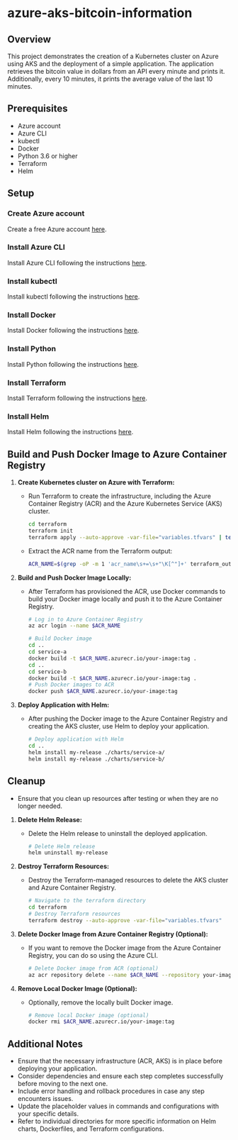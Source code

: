 # azure-aks-bitcoin-information

## Overview
This project demonstrates the creation of a Kubernetes cluster on Azure using AKS and the deployment of a simple application. The application retrieves the bitcoin value in dollars from an API every minute and prints it. Additionally, every 10 minutes, it prints the average value of the last 10 minutes.

## Prerequisites
- Azure account
- Azure CLI
- kubectl
- Docker
- Python 3.6 or higher
- Terraform
- Helm

## Setup
### Create Azure account
Create a free Azure account [here](https://azure.microsoft.com/en-us/free/).

### Install Azure CLI
Install Azure CLI following the instructions [here](https://docs.microsoft.com/en-us/cli/azure/install-azure-cli?view=azure-cli-latest).

### Install kubectl
Install kubectl following the instructions [here](https://kubernetes.io/docs/tasks/tools/install-kubectl/).

### Install Docker
Install Docker following the instructions [here](https://docs.docker.com/install/).

### Install Python
Install Python following the instructions [here](https://www.python.org/downloads/).

### Install Terraform
Install Terraform following the instructions [here](https://learn.hashicorp.com/terraform/getting-started/install.html).

### Install Helm
Install Helm following the instructions [here](https://helm.sh/docs/intro/install/).

## Build and Push Docker Image to Azure Container Registry
1. **Create Kubernetes cluster on Azure with Terraform:**
   - Run Terraform to create the infrastructure, including the Azure Container Registry (ACR) and the Azure Kubernetes Service (AKS) cluster.
     ```bash
     cd terraform
     terraform init
     terraform apply --auto-approve -var-file="variables.tfvars" | tee terraform_output.txt
     ```
   - Extract the ACR name from the Terraform output:
     ```bash
     ACR_NAME=$(grep -oP -m 1 'acr_name\s+=\s+"\K[^"]+' terraform_output.txt)
     ```

2. **Build and Push Docker Image Locally:**
   - After Terraform has provisioned the ACR, use Docker commands to build your Docker image locally and push it to the Azure Container Registry.
     ```bash
     # Log in to Azure Container Registry
     az acr login --name $ACR_NAME

     # Build Docker image
     cd ..
     cd service-a
     docker build -t $ACR_NAME.azurecr.io/your-image:tag .
     cd ..
     cd service-b
     docker build -t $ACR_NAME.azurecr.io/your-image:tag .
     # Push Docker images to ACR
     docker push $ACR_NAME.azurecr.io/your-image:tag
     ```

3. **Deploy Application with Helm:**
   - After pushing the Docker image to the Azure Container Registry and creating the AKS cluster, use Helm to deploy your application.
     ```bash
     # Deploy application with Helm
     cd ..
     helm install my-release ./charts/service-a/
     helm install my-release ./charts/service-b/
     ```

## Cleanup
- Ensure that you clean up resources after testing or when they are no longer needed.

1. **Delete Helm Release:**
   - Delete the Helm release to uninstall the deployed application.
     ```bash
     # Delete Helm release
     helm uninstall my-release
     ```

2. **Destroy Terraform Resources:**
   - Destroy the Terraform-managed resources to delete the AKS cluster and Azure Container Registry.
     ```bash
     # Navigate to the terraform directory
     cd terraform
     # Destroy Terraform resources
     terraform destroy --auto-approve -var-file="variables.tfvars"
     ```

3. **Delete Docker Image from Azure Container Registry (Optional):**
   - If you want to remove the Docker image from the Azure Container Registry, you can do so using the Azure CLI.
     ```bash
     # Delete Docker image from ACR (optional)
     az acr repository delete --name $ACR_NAME --repository your-image --yes
     ```

4. **Remove Local Docker Image (Optional):**
   - Optionally, remove the locally built Docker image.
     ```bash
     # Remove local Docker image (optional)
     docker rmi $ACR_NAME.azurecr.io/your-image:tag
     ```

## Additional Notes
- Ensure that the necessary infrastructure (ACR, AKS) is in place before deploying your application.
- Consider dependencies and ensure each step completes successfully before moving to the next one.
- Include error handling and rollback procedures in case any step encounters issues.
- Update the placeholder values in commands and configurations with your specific details.
- Refer to individual directories for more specific information on Helm charts, Dockerfiles, and Terraform configurations.
